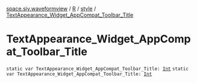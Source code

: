 [space.siy.waveformview](../../index.md) / [R](../index.md) / [style](index.md) / [TextAppearance_Widget_AppCompat_Toolbar_Title](./-text-appearance_-widget_-app-compat_-toolbar_-title.md)

# TextAppearance_Widget_AppCompat_Toolbar_Title

`static var TextAppearance_Widget_AppCompat_Toolbar_Title: `[`Int`](https://kotlinlang.org/api/latest/jvm/stdlib/kotlin/-int/index.html)
`static var TextAppearance_Widget_AppCompat_Toolbar_Title: `[`Int`](https://kotlinlang.org/api/latest/jvm/stdlib/kotlin/-int/index.html)